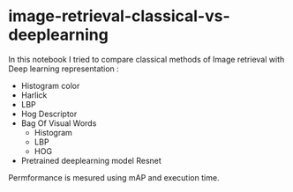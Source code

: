 # image-retrieval-classical-vs-deeplearning

In this notebook I tried to compare classical methods of Image retrieval with Deep learning representation : 
- Histogram color
- Harlick
- LBP
- Hog Descriptor
- Bag Of Visual Words
    - Histogram
    - LBP 
    - HOG
- Pretrained deeplearning model Resnet


Permformance is mesured using mAP and execution time.
